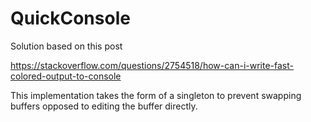 # QuickConsole
 
Solution based on this post

https://stackoverflow.com/questions/2754518/how-can-i-write-fast-colored-output-to-console

This implementation takes the form of a singleton to prevent swapping buffers opposed to editing the buffer directly.
